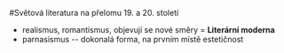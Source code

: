 #Světová literatura na přelomu 19. a 20. století
- realismus, romantismus, objevují se nové směry = __Literární moderna__
- parnasismus -- dokonalá forma, na prvním místě estetičnost